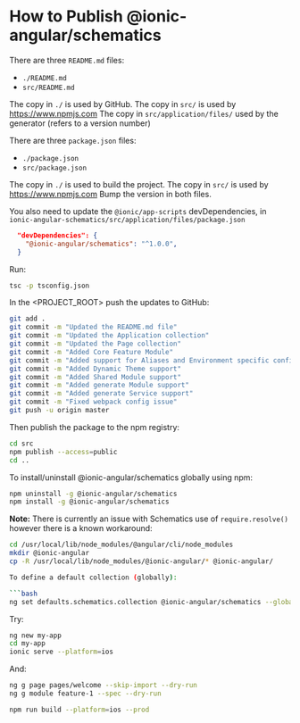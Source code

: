 # How to Publish @ionic-angular/schematics

There are three `README.md` files:
- `./README.md`
- `src/README.md`

The copy in `./` is used by GitHub.
The copy in `src/` is used by https://www.npmjs.com
The copy in `src/application/files/` used by the generator (refers to a version number)

There are three `package.json` files:
- `./package.json`
- `src/package.json`

The copy in `./` is used to build the project.
The copy in `src/` is used by https://www.npmjs.com
Bump the version in both files.

You also need to update the `@ionic/app-scripts` devDependencies, in 
`ionic-angular-schematics/src/application/files/package.json`

```json
  "devDependencies": {
    "@ionic-angular/schematics": "^1.0.0",
  }
```

Run:
```bash
tsc -p tsconfig.json
```

In the <PROJECT_ROOT> push the updates to GitHub:

```bash
git add .
git commit -m "Updated the README.md file"
git commit -m "Updated the Application collection"
git commit -m "Updated the Page collection"
git commit -m "Added Core Feature Module"
git commit -m "Added support for Aliases and Environment specific configuration"
git commit -m "Added Dynamic Theme support"
git commit -m "Added Shared Module support"
git commit -m "Added generate Module support"
git commit -m "Added generate Service support"
git commit -m "Fixed webpack config issue"
git push -u origin master
```

Then publish the package to the npm registry:
```bash
cd src
npm publish --access=public
cd ..
```

To install/uninstall @ionic-angular/schematics globally using npm:

```bash
npm uninstall -g @ionic-angular/schematics
npm install -g @ionic-angular/schematics
```

**Note:** There is currently an issue with Schematics use of `require.resolve()` however there is a known workaround:

```bash
cd /usr/local/lib/node_modules/@angular/cli/node_modules
mkdir @ionic-angular
cp -R /usr/local/lib/node_modules/@ionic-angular/* @ionic-angular/

To define a default collection (globally):

```bash
ng set defaults.schematics.collection @ionic-angular/schematics --global
```

Try:

```bash
ng new my-app
cd my-app
ionic serve --platform=ios
```

And:

```bash
ng g page pages/welcome --skip-import --dry-run
ng g module feature-1 --spec --dry-run

npm run build --platform=ios --prod
```


